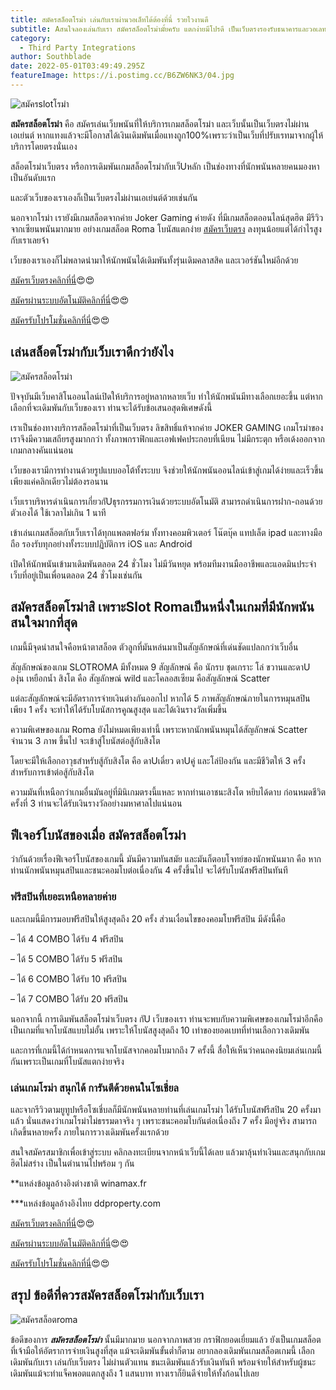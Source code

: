 ```yaml
---
title: สมัครสล็อตโรม่า เล่นกับเราผ่านวอเล็ทได้ต้องที่นี่ รวยไวงานดี
subtitle: Aสนใจลองเล่นกับเรา สมัครสล็อตโรม่ามั้ยครับ แตกง่ายมีโปรดี เป็นเว็บตรงรองรับธนาคารและวอเลท คุ้มกว่านี้ไม่มีอีกแล้ว
category:
  - Third Party Integrations
author: Southblade
date: 2022-05-01T03:49:49.295Z
featureImage: https://i.postimg.cc/B6ZW6NK3/04.jpg
---
```



![สมัครslotโรม่า](https://i.postimg.cc/B6ZW6NK3/04.jpg)

**สมัครสล็อตโรม่า** คือ สมัครเล่นเว็บพนันที่ให้บริการเกมสล็อตโรม่า และเว็บนั้นเป็นเว็บตรงไม่ผ่านเอเย่นต์ หากแทงแล้วจะมีโอกาสได้เงินเดิมพันเมื่อแทงถูก100%เพราะว่าเป็นเว็บที่ปรับเรทมาจากผู้ให้บริการโดยตรงนั่นเอง

สล็อตโรม่าเว็บตรง หรือการเดิมพันเกมสล็อตโรม่ากับเว็Uหลัก เป็นช่องทางที่นักพนันหลายคนมองหาเป็นอันดับแรก

 และตัวเว็บของเราเองก็เป็นเว็บตรงไม่ผ่านเอเย่นต์ด้วยเช่นกัน 

นอกจากโรม่า เรายังมีเกมสล็อตจากค่าย Joker Gaming ค่ายดัง ที่มีเกมสล็อตออนไลน์สุดฮิต มีรีวิวจากเซียนพนันมากมาย อย่างเกมสล็อต Roma โบนัสแตกง่าย [สมัครเว็บตรง](https://mvpcool.netlify.app/registerwebtong) ลงทุนน้อยแต่ได้กำไรสูงกับเราเลยจ้า

 เว็บของเราเองก็ไม่พลาดนำมาให้นักพนันได้เดิมพันทั้งรุ่นเดิมคลาสสิค และเวอร์ชันใหม่อีกด้วย

[สมัครเว็บตรงคลิกที่นี่](https://nazavip.com/26174/t41626o2r59456244323y2m2l464p4)😍😍

[สมัครผ่านระบบอัตโนมัติคลิกที่นี่](https://nazavip.com/26174/t41626o2r59456244323y2m2l464p4)😍😍

[สมัครรับโปรโมชั่นคลิกที่นี่](https://nazavip.com/26174/t41626o2r59456244323y2m2l464p4)😍😍





## เล่นสล็อตโรม่ากับเว็บเราดีกว่ายังไง

![สมัครสล็อตโรม่า](https://i.postimg.cc/bJLhH4hd/02.jpg)

ปัจจุบันมีเว็บคาสิโนออนไลน์เปิดให้บริการอยู่หลากหลายเว็บ ทำให้นักพนันมีทางเลือกเยอะขึ้น แต่หากเลือกที่จะเดิมพันกับเว็บของเรา ท่านจะได้รับข้อเสนอสุดพิเศษดังนี้

เราเป็นช่องทางบริการสล็อตโรม่าที่เป็นเว็บตรง ลิขสิทธิ์แท้จากค่าย JOKER GAMING เกมโรม่าของเราจึงมีความเสถียรสูงมากกว่า ทั้งภาพกราฟิกและเอฟเฟคประกอบที่เนียน ไม่มีกระตุก หรือเด้งออกจากเกมกลางคันแน่นอน
 
เว็บของเรามีการทำงานด้วยรูปแบบออโต้ทั้งระบบ จึงช่วยให้นักพนันออนไลน์เข้าสู่เกมได้ง่ายและเร็วขึ้น เพียงแค่คลิกเดียวไม่ต้องรอนาน
 
เว็บเราบริหารดำเนินการเกี่ยวกัUธุรกรรมการเงินด้วยระบบอัตโนมัติ สามารถดำเนินการฝาก-ถอนด้วยตัวเองได้ ใช้เวลาไม่เกิน 1 นาที 
 
เข้าเล่นเกมสล็อตกับเว็บเราได้ทุกแพลตฟอร์ม ทั้งทางคอมพิวเตอร์ โน๊ตบุ๊ค แทปเล็ต ipad และทางมือถือ รองรับทุกอย่างทั้งระบบปฏิบัติการ iOS และ Android 
 
เปิดให้นักพนันเข้ามาเดิมพันตลอด 24 ชั่วโมง ไม่มีวันหยุด พร้อมทีมงานมืออาชีพและแอดมินประจำเว็บที่อยู่เป็นเพื่อนตลอด 24 ชั่วโมงเช่นกัน

##  สมัครสล็อตโรม่าสิ เพราะSlot Romaเป็นหนึ่งในเกมที่มีนักพนันสนใจมากที่สุด

เกมนี้มีจุดน่าสนใจคือหน้าตาสล็อต ตัวลูกที่มันหล่นมาเป็นสัญลักษณ์ที่เด่นชัดแปลกกว่าเว็บอื่น

สัญลักษณ์ของเกม SLOTROMA มีทั้งหมด 9 สัญลักษณ์ คือ นักรบ ชุดเกราะ โล่ ขวานและดาU องุ่น เหยือกน้ำ สิงโต คือ สัญลักษณ์ wild และโคลอสเซียม คือสัญลักษณ์ Scatter 

แต่ละสัญลักษณ์จะมีอัตราการจ่ายเงินต่างกันออกไป หากได้ 5 ภาพสัญลักษณ์ภายในการหมุนสปินเพียง 1 ครั้ง จะทำให้ได้รับโบนัสการคูณสูงสุด และได้เงินรางวัลเพิ่มขึ้น

ความพิเศษของเกม Roma ยังไม่หมดเพียงเท่านี้ เพราะหากนักพนันหมุนได้สัญลักษณ์ Scatter จำนวน 3 ภาพ ขึ้นไป จะเข้าสู่โบนัสต่อสู้กับสิงโต

 โดยจะมีให้เลือกอาวุธสำหรับสู้กับสิงโต คือ ดาUเดี่ยว ดาUคู่ และโล่ป้องกัน และมีชีวิตให้ 3 ครั้งสำหรับการเข้าต่อสู้กับสิงโต 

ความมันที่เหนือกว่าเกมอื่นมันอยู่ที่มินิเกมตรงนี้แหละ
หากท่านเอาชนะสิงโต หยิบได้ดาบ ก่อนหมดชีวิตครั้งที่ 3 ท่านจะได้รับเงินรางวัลอย่างมหาศาลไปแน่นอน

## ฟีเจอร์โบนัสของเมื่อ สมัครสล็อตโรม่า


ว่ากันด้วยเรื่องฟีเจอร์โบนัสของเกมนี้ มันมีความทันสมัย และมันก็ตอบโจทย์ของนักพนันมาก คือ หากท่านนักพนันหมุนสปินและชนะคอมโบต่อเนื่องกัน 4 ครั้งขึ้นไป จะได้รับโบนัสฟรีสปินทันที

### ฟรีสปินที่เยอะเหนือหลายค่าย

 และเกมนี้มีการมอบฟรีสปินให้สูงสุดถึง 20 ครั้ง ส่วนเงื่อนไขของคอมโบฟรีสปิน มีดังนี้คือ

–  ได้ 4 COMBO ได้รับ 4 ฟรีสปิน

–  ได้ 5 COMBO ได้รับ 5 ฟรีสปิน

–  ได้ 6 COMBO ได้รับ 10 ฟรีสปิน

–  ได้ 7 COMBO ได้รับ 20 ฟรีสปิน

นอกจากนี้ การเดิมพันสล็อตโรม่าเว็บตรง กัU เว็บของเรา ท่านจะพบกับความพิเศษของเกมโรม่าอีกคือ เป็นเกมที่แจกโบนัสแบบไม่อั้น เพราะให้โบนัสสูงสุดถึง 10 เท่าของยอดเบทที่ท่านเลือกวางเดิมพัน

 และการที่เกมนี้ได้กำหนดการแจกโบนัสจากคอมโบมากถึง 7 ครั้งนี้ สื่อให้เห็นว่าคนถคงนิยมเล่นเกมนี้กันเพราะเป็นเกมที่โบนัสแตกง่ายจริง 
 
 ### เล่นเกมโรม่า สนุกได้ การันตีด้วยคนในโซเชี่ยล

และจากรีวิวตามยูทูปหรือโซเชี่บลก็มีนักพนันหลายท่านที่เล่นเกมโรม่า ได้รับโบนัสฟรีสปิน 20 ครั้งมาแล้ว นั่นแสดงว่าเกมโรม่าไม่ธรรมดาจริง ๆ เพราะชนะคอมโบกันต่อเนื่องถึง 7 ครั้ง มีอยู่จริง สามารถเกิดขึ้นหลายครั้ง ภายในการวางเดิมพันครั้งแรกด้วย

สนใจสมัครสมาชิกเพื่อเข้าสู่ระบบ คลิกลงทะเบียนจากหน้าเว็บนี้ได้เลย แล้วมาลุ้นทำเงินและสนุกกับเกมฮิตไม่สร่าง เป็นในตำนานไปพร้อม ๆ กัน

**แหล่งข้อมูลอ้างอิงต่างชาติ winamax.fr

***แหล่งข้อมูลอ้างอิงไทย  ddproperty.com

[สมัครเว็บตรงคลิกที่นี่](https://nazavip.com/26174/t41626o2r59456244323y2m2l464p4)😍😍

[สมัครผ่านระบบอัตโนมัติคลิกที่นี่](https://nazavip.com/26174/t41626o2r59456244323y2m2l464p4)😍😍

[สมัครรับโปรโมชั่นคลิกที่นี่](https://nazavip.com/26174/t41626o2r59456244323y2m2l464p4)😍😍

## สรุป ข้อดีที่ควรสมัครสล็อตโรม่ากับเว็บเรา
![สมัครสล็อตroma](https://i.postimg.cc/BQbqNZt3/01.jpg)

ข้อดีของการ ***สมัครสล็อตโรม่า*** นั้นมีมากมาย นอกจากภาพสวย กราฟิกยอดเยี่ยมแล้ว ยังเป็นเกมสล็อตที่เจ้ามือให้อัตราการจ่ายเงินสูงที่สุด แม้จะเดิมพันขั้นต่ำก็ตาม อยากลองเดิมพันเกมสล็อตเกมนี้ เลือกเดิมพันกับเรา เล่นกับเว็บตรง ไม่ผ่านตัวแทน ชนะเดิมพันแล้วรับเงินทันที พร้อมจ่ายให้สำหรับผู้ชนะเดิมพันแม้จะทำแจ็คพอตแตกสูงถึง 1 แสนบาท ทางเราก็ยินดีจ่ายให้ทั้งก้อนไปเลย 


